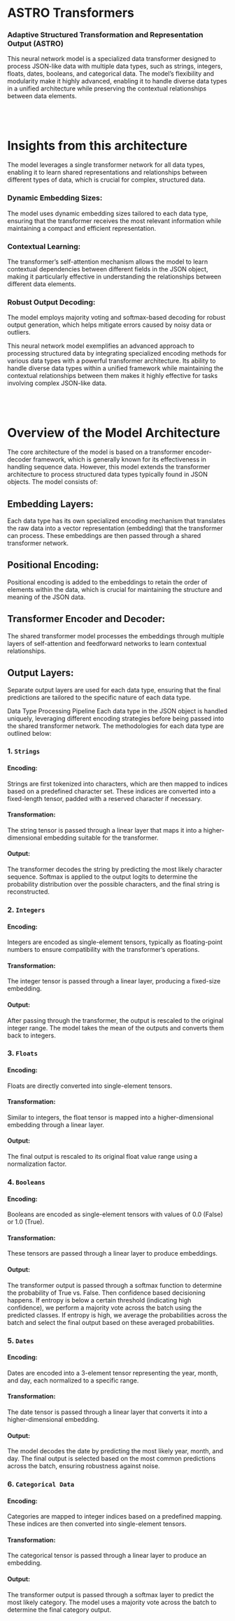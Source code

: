 # ASTRO Transformers

### Adaptive Structured Transformation and Representation Output (ASTRO)

This neural network model is a specialized data transformer designed to process JSON-like data with multiple data types, such as strings, integers, floats, dates, booleans, and categorical data. The model’s flexibility and modularity make it highly advanced, enabling it to handle diverse data types in a unified architecture while preserving the contextual relationships between data elements.

<br></br>

# Insights from this architecture

The model leverages a single transformer network for all data types, enabling it to learn shared representations and relationships between different types of data, which is crucial for complex, structured data.

### Dynamic Embedding Sizes:

The model uses dynamic embedding sizes tailored to each data type, ensuring that the transformer receives the most relevant information while maintaining a compact and efficient representation.

### Contextual Learning:

The transformer’s self-attention mechanism allows the model to learn contextual dependencies between different fields in the JSON object, making it particularly effective in understanding the relationships between different data elements.

### Robust Output Decoding:

The model employs majority voting and softmax-based decoding for robust output generation, which helps mitigate errors caused by noisy data or outliers.

This neural network model exemplifies an advanced approach to processing structured data by integrating specialized encoding methods for various data types with a powerful transformer architecture. Its ability to handle diverse data types within a unified framework while maintaining the contextual relationships between them makes it highly effective for tasks involving complex JSON-like data.

<br></br>

# Overview of the Model Architecture

The core architecture of the model is based on a transformer encoder-decoder framework, which is generally known for its effectiveness in handling sequence data. However, this model extends the transformer architecture to process structured data types typically found in JSON objects. The model consists of:

## Embedding Layers:

Each data type has its own specialized encoding mechanism that translates the raw data into a vector representation (embedding) that the transformer can process. These embeddings are then passed through a shared transformer network.

## Positional Encoding:

Positional encoding is added to the embeddings to retain the order of elements within the data, which is crucial for maintaining the structure and meaning of the JSON data.

## Transformer Encoder and Decoder:

The shared transformer model processes the embeddings through multiple layers of self-attention and feedforward networks to learn contextual relationships.

## Output Layers:

Separate output layers are used for each data type, ensuring that the final predictions are tailored to the specific nature of each data type.

Data Type Processing Pipeline
Each data type in the JSON object is handled uniquely, leveraging different encoding strategies before being passed into the shared transformer network. The methodologies for each data type are outlined below:

### 1. `Strings`

#### Encoding:

Strings are first tokenized into characters, which are then mapped to indices based on a predefined character set. These indices are converted into a fixed-length tensor, padded with a reserved character if necessary.

#### Transformation:

The string tensor is passed through a linear layer that maps it into a higher-dimensional embedding suitable for the transformer.

#### Output:

The transformer decodes the string by predicting the most likely character sequence. Softmax is applied to the output logits to determine the probability distribution over the possible characters, and the final string is reconstructed.

### 2. `Integers`

#### Encoding:

Integers are encoded as single-element tensors, typically as floating-point numbers to ensure compatibility with the transformer’s operations.

#### Transformation:

The integer tensor is passed through a linear layer, producing a fixed-size embedding.

#### Output:

After passing through the transformer, the output is rescaled to the original integer range. The model takes the mean of the outputs and converts them back to integers.

### 3. `Floats`

#### Encoding:

Floats are directly converted into single-element tensors.

#### Transformation:

Similar to integers, the float tensor is mapped into a higher-dimensional embedding through a linear layer.

#### Output:

The final output is rescaled to its original float value range using a normalization factor.

### 4. `Booleans`

#### Encoding:

Booleans are encoded as single-element tensors with values of 0.0 (False) or 1.0 (True).

#### Transformation:

These tensors are passed through a linear layer to produce embeddings.

#### Output:

The transformer output is passed through a softmax function to determine the probability of True vs. False. Then confidence based decisioning happens. If entropy is below a certain threshold (indicating high confidence), we perform a majority vote across the batch using the predicted classes. If entropy is high, we average the probabilities across the batch and select the final output based on these averaged probabilities.

### 5. `Dates`

#### Encoding:

Dates are encoded into a 3-element tensor representing the year, month, and day, each normalized to a specific range.

#### Transformation:

The date tensor is passed through a linear layer that converts it into a higher-dimensional embedding.

#### Output:

The model decodes the date by predicting the most likely year, month, and day. The final output is selected based on the most common predictions across the batch, ensuring robustness against noise.

### 6. `Categorical Data`

#### Encoding:

Categories are mapped to integer indices based on a predefined mapping. These indices are then converted into single-element tensors.

#### Transformation:

The categorical tensor is passed through a linear layer to produce an embedding.

#### Output:

The transformer output is passed through a softmax layer to predict the most likely category. The model uses a majority vote across the batch to determine the final category output.
